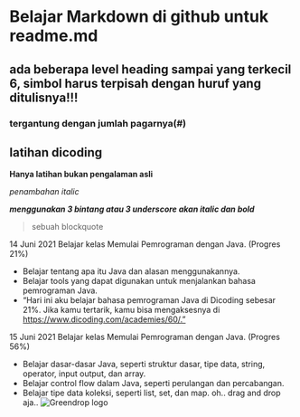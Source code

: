 # Belajar Markdown di github untuk readme.md

## ada beberapa level heading sampai yang terkecil 6, simbol harus terpisah dengan huruf yang ditulisnya!!!

### tergantung dengan jumlah pagarnya(#)

latihan dicoding
--
__Hanya latihan bukan pengalaman asli__

*penambahan italic*

***menggunakan 3 bintang atau 3 underscore akan italic dan bold***

> sebuah blockquote

14 Juni 2021
Belajar kelas Memulai Pemrograman dengan Java. (Progres 21%)
* Belajar tentang apa itu Java dan alasan menggunakannya.
* Belajar tools yang dapat digunakan untuk menjalankan bahasa pemrograman Java.
* “Hari ini aku belajar bahasa pemrograman Java di Dicoding sebesar 21%. 
Jika kamu tertarik, kamu bisa mengaksesnya di https://www.dicoding.com/academies/60/.”

15 Juni 2021
Belajar kelas Memulai Pemrograman dengan Java. (Progres 56%)
  * Belajar dasar-dasar Java, seperti struktur dasar, tipe data, string, operator, input output, dan array.
  * Belajar control flow dalam Java, seperti perulangan dan percabangan.
  * Belajar tipe data koleksi, seperti list, set, dan map.
oh.. drag and drop aja.. 
![Greendrop logo](https://github.com/MohammadUsmanAsegaf/PengalamanBelajarku/assets/142000628/b2b9e332-ce20-4714-a16d-0fb3af313170)
